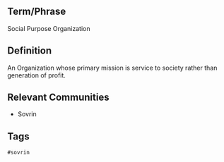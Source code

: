 ## Term/Phrase
Social Purpose Organization

## Definition
An Organization whose primary mission is service to society rather than generation of profit.

## Relevant Communities
* Sovrin

## Tags
```
#sovrin
```
